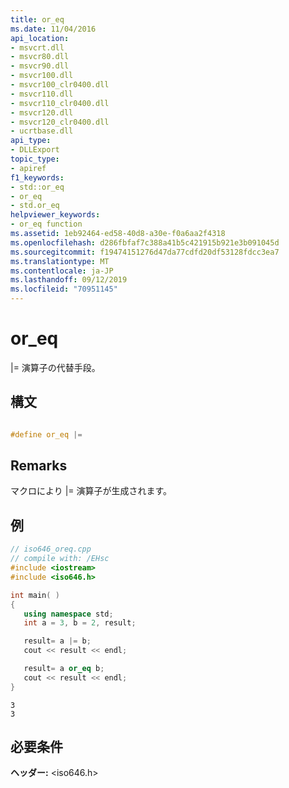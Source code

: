 ```yaml
---
title: or_eq
ms.date: 11/04/2016
api_location:
- msvcrt.dll
- msvcr80.dll
- msvcr90.dll
- msvcr100.dll
- msvcr100_clr0400.dll
- msvcr110.dll
- msvcr110_clr0400.dll
- msvcr120.dll
- msvcr120_clr0400.dll
- ucrtbase.dll
api_type:
- DLLExport
topic_type:
- apiref
f1_keywords:
- std::or_eq
- or_eq
- std.or_eq
helpviewer_keywords:
- or_eq function
ms.assetid: 1eb92464-ed58-40d8-a30e-f0a6aa2f4318
ms.openlocfilehash: d286fbfaf7c388a41b5c421915b921e3b091045d
ms.sourcegitcommit: f19474151276d47da77cdfd20df53128fdcc3ea7
ms.translationtype: MT
ms.contentlocale: ja-JP
ms.lasthandoff: 09/12/2019
ms.locfileid: "70951145"
---
```

# <a name="or_eq"></a>or_eq

&#124;= 演算子の代替手段。

## <a name="syntax"></a>構文

```C

#define or_eq |=
```

## <a name="remarks"></a>Remarks

マクロにより &#124;= 演算子が生成されます。

## <a name="example"></a>例

```cpp
// iso646_oreq.cpp
// compile with: /EHsc
#include <iostream>
#include <iso646.h>

int main( )
{
   using namespace std;
   int a = 3, b = 2, result;

   result= a |= b;
   cout << result << endl;

   result= a or_eq b;
   cout << result << endl;
}
```

```Output
3
3
```

## <a name="requirements"></a>必要条件

**ヘッダー:** \<iso646.h>
